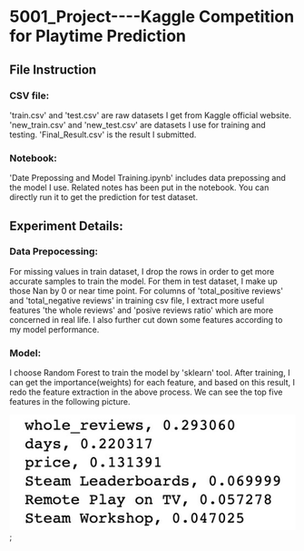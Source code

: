 # 5001_Project----Kaggle Competition for Playtime Prediction

## File Instruction

### CSV file:
'train.csv' and 'test.csv' are raw datasets I get from Kaggle official website.
'new_train.csv' and 'new_test.csv' are datasets I use for training and testing.
'Final_Result.csv' is the result I submitted.

### Notebook:
'Date Prepossing and Model Training.ipynb' includes data prepossing and the model I use. Related notes has been put in the notebook. You can directly run it to get the prediction for test dataset.

## Experiment Details:

### Data Prepocessing:
For missing values in train dataset, I drop the rows in order to get more accurate samples to train the model. For them in test dataset, I make up those Nan by 0 or near time point. 
For columns of 'total_positive reviews' and 'total_negative reviews' in training csv file, I extract more useful features 'the whole reviews' and 'posive reviews ratio' which are more concerned in real life. 
I also further cut down some features according to my model performance.

### Model:
I choose Random Forest to train the model by 'sklearn' tool. After training, I can get the importance(weights) for each feature, and based on this result, I redo the feature extraction in the above process. We can see the top  five features in the following picture.

![result](top_features.jpg);



